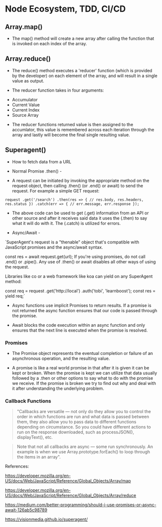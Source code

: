 # Node Ecosystem, TDD, CI/CD

## Array.map()

- The map() method will create a new array after calling the function that is invoked on each index of the array.

## Array.reduce()

- The reduce() method executes a 'reducer' function (which is provided by the developer) on each element of the array, and will result in a single value as output.

- The reducer function takes in four arguments:
* Accumulator
* Current Value
* Current Index
* Source Array

- The reducer functions returned value is then assigned to the accumlator, this value is remembered across each iteration through the array and lastly will become the final single resulting value.

## Superagent()
- How to fetch data from a URL

* Normal Promise .then() - 

- A request can be initiated by invoking the appropriate method on the request object, then calling .then() (or .end() or await) to send the request. For example a simple GET request:

 `request
   .get('/search')
   .then(res => {
      // res.body, res.headers, res.status
   })
   .catch(err => {
      // err.message, err.response
   });`

- The above code can be used to get (.get) information from an API or other source and after it receives said data it uses the (.then) to say what it will do with it.  The (.catch) is utilized for errors.

* Async/Await - 

`SuperAgent's request is a "thenable" object that's compatible with JavaScript promises and the async/await syntax.

const res = await request.get(url);
If you're using promises, do not call .end() or .pipe(). Any use of .then() or await disables all other ways of using the request.

Libraries like co or a web framework like koa can yield on any SuperAgent method:

const req = request
  .get('http://local')
  .auth('tobi', 'learnboost');
const res = yield req;`

* Async functions use implicit Promises to return results.  If a promise is not returned the async function ensures that our code is passed through the promise.

- Await blocks the code execution within an async function and only ensures that the next line is executed when the promise is resolved.


### Promises
- The Promise object represents the eventual completion or failure of an asynchronous operation, and the resulting value.

- A promise is like a real world promise in that after it is given it can be kept or broken.  When the promise is kept we can utilize that data usually followed by a .then or other options to say what to do with the promise we receive.  If the promise is broken we try to find out why and deal with it after understanding the underlying problem.

### Callback Functions

>"Callbacks are versatile — not only do they allow you to control the order in which functions are run and what data is passed between them, they also allow you to pass data to different functions depending on circumstance. So you could have different actions to run on the response downloaded, such as processJSON(), displayText(), etc.

>Note that not all callbacks are async — some run synchronously. An example is when we use Array.prototype.forEach() to loop through the items in an array".




References:

https://developer.mozilla.org/en-US/docs/Web/JavaScript/Reference/Global_Objects/Array/map

https://developer.mozilla.org/en-US/docs/Web/JavaScript/Reference/Global_Objects/Array/reduce

https://medium.com/better-programming/should-i-use-promises-or-async-await-126ab5c98789

https://visionmedia.github.io/superagent/